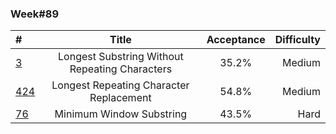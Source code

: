 ### Week#89

| # | Title | Acceptance | Difficulty
| :------------ |:---------------:| :-----:| -----:|
| [3](https://leetcode.com/problems/longest-substring-without-repeating-characters/description/) | Longest Substring Without Repeating Characters | 35.2% | Medium |
| [424](https://leetcode.com/problems/longest-repeating-character-replacement/description/) | Longest Repeating Character Replacement | 54.8% | Medium |
| [76](https://leetcode.com/problems/minimum-window-substring/description/) | Minimum Window Substring | 43.5% | Hard |
